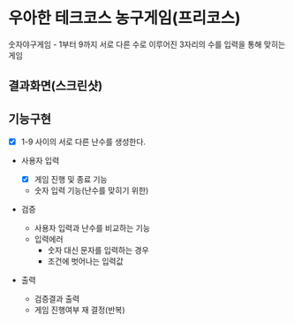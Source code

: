 # 우아한 테크코스 농구게임(프리코스)

숫자야구게임 - 1부터 9까지 서로 다른 수로 이루어진 3자리의 수를 입력을 통해 맞히는 게임

## 결과화면(스크린샷)

## 기능구현

-[x] 1-9 사이의 서로 다른 난수를 생성한다. 

- 사용자 입력
    -[x] 게임 진행 및 종료 기능
    - 숫자 입력 기능(난수를 맞히기 위한)
    
- 검증
    - 사용자 입력과 난수를 비교하는 기능
    - 입력에러
        - 숫자 대신 문자를 입력하는 경우
        - 조건에 벗어나는 입력값
        
- 출력
    - 검증결과 출력
    - 게임 진행여부 재 결정(반복)  
    